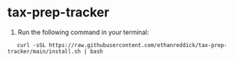 # tax-prep-tracker

1. Run the following command in your terminal:

```
   curl -sSL https://raw.githubusercontent.com/ethanreddick/tax-prep-tracker/main/install.sh | bash
```
